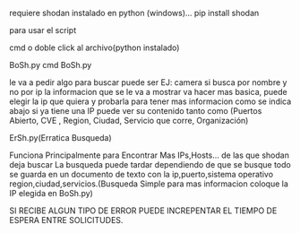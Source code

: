 requiere shodan instalado en python (windows)...
pip install shodan

para usar el script

cmd o doble click al archivo(python instalado)

BoSh.py
cmd BoSh.py

le va a pedir algo para buscar puede ser EJ: camera
si busca por nombre y no por ip la informacion que se le va a mostrar va hacer mas basica, puede elegir la ip
que quiera y probarla para tener mas informacion como se indica abajo
si ya tiene una IP puede ver su contenido tanto como (Puertos Abierto, CVE , Region, Ciudad, Servicio que corre, Organización)

ErSh.py(Erratica Busqueda)

Funciona Principalmente para Encontrar Mas IPs,Hosts... de las que shodan deja buscar
La busqueda puede tardar dependiendo de que se busque todo se guarda en un documento de texto con la ip,puerto,sistema operativo
region,ciudad,servicios.(Busqueda Simple para mas informacion coloque la IP elegida en BoSh.py)


SI RECIBE ALGUN TIPO DE ERROR PUEDE INCREPENTAR EL TIEMPO DE ESPERA ENTRE SOLICITUDES.